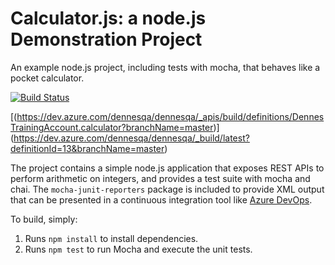 Calculator.js: a node.js Demonstration Project
==============================================
An example node.js project, including tests with mocha, that behaves like
a pocket calculator.

[![Build Status](https://dev.azure.com/dennesqa/dennesqa/_apis/build/status/DennesTrainingAccount.calculator?branchName=master)](https://dev.azure.com/dennesqa/dennesqa/_build/latest?definitionId=13&branchName=master)

[(https://dev.azure.com/dennesqa/dennesqa/_apis/build/definitions/DennesTrainingAccount.calculator?branchName=master)]
(https://dev.azure.com/dennesqa/dennesqa/_build/latest?definitionId=13&branchName=master)


The project contains a simple node.js application that exposes REST APIs
to perform arithmetic on integers, and provides a test suite with mocha
and chai.  The `mocha-junit-reporters` package is included to provide XML
output that can be presented in a continuous integration tool like
[Azure DevOps](https://azure.com/devops).

To build, simply:

1. Runs `npm install` to install dependencies.
2. Runs `npm test` to run Mocha and execute the unit tests.

